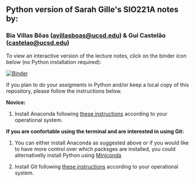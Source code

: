 ## Python version of Sarah Gille's SIO221A notes by: 
### Bia Villas Bôas (avillasboas@ucsd.edu) & Gui Castelão (castelao@ucsd.edu) 


To view an interactive version of the lecture notes, click on the binder icon below (no Python installation required):

[![Binder](https://mybinder.org/badge_logo.svg)](https://mybinder.org/v2/gh/biavillasboas/SIO221A/master)

If you plan to do your assigments in Python and/or keep a local copy of this repository, please follow the instructions below.

**Novice:**

1. Install Anaconda following [these instructions](https://carpentries.github.io/workshop-template/#python) according to your operational system. 


**If you are confortable using the terminal and are interested in using Git:**

1. You can either install Anaconda as suggested above or if you would like to have more control over which packsges are installed, you could alternativelly install Python using [Miniconda](https://docs.conda.io/en/latest/miniconda.html)

2. Install Git following [these instructions](https://carpentries.github.io/workshop-template/#git) according to your operational system.
